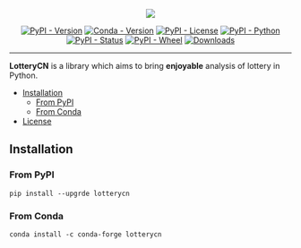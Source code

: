 <p align="center">
  <img src="https://github.com/UlionTse/lotterycn/blob/main/docs/lotterycn_logo.png"/>
</p>
<p align="center">
  <a href="https://pypi.org/project/lotterycn"><img alt="PyPI - Version" src="https://img.shields.io/pypi/v/lotterycn.svg"></a>
  <a href="https://anaconda.org/conda-forge/lotterycn"><img alt="Conda - Version" src="https://img.shields.io/conda/vn/conda-forge/lotterycn.svg"></a>
  <a href="https://pypi.org/project/lotterycn"><img alt="PyPI - License" src="https://img.shields.io/pypi/l/lotterycn.svg"></a>
  <a href="https://pypi.org/project/lotterycn"><img alt="PyPI - Python" src="https://img.shields.io/pypi/pyversions/lotterycn.svg"></a>
  <a href="https://pypi.org/project/lotterycn"><img alt="PyPI - Status" src="https://img.shields.io/pypi/status/lotterycn.svg"></a>
  <a href="https://pypi.org/project/lotterycn"><img alt="PyPI - Wheel" src="https://img.shields.io/badge/wheel-yes-brightgreen.svg"></a>
  <a href="https://pypi.org/project/lotterycn"><img alt="Downloads" src="https://pepy.tech/badge/lotterycn"></a>
</p>

* * *

**LotteryCN** is a library which aims to bring **enjoyable** analysis of lottery in Python.

- [Installation](#installation)
  - [From PyPI](#from-PyPI)
  - [From Conda](#from-Conda)
- [License](#License)

## Installation

### From PyPI

```shell
pip install --upgrde lotterycn
```

### From Conda

```shell
conda install -c conda-forge lotterycn
```